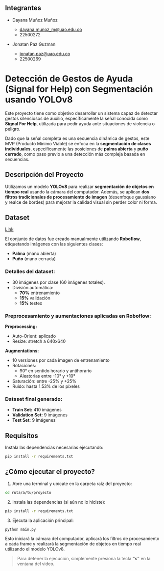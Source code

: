 ## Integrantes

- Dayana Muñoz Muñoz 
  - dayana.munoz_m@uao.edu.co 
  - 22500272

- Jonatan Paz Guzman 
  - jonatan.paz@uao.edu.co 
  - 22500269


# Detección de Gestos de Ayuda (Signal for Help) con Segmentación usando YOLOv8

Este proyecto tiene como objetivo desarrollar un sistema capaz de detectar gestos silenciosos de auxilio, específicamente la señal conocida como **Signal For Help**, utilizada para pedir ayuda ante situaciones de violencia o peligro.

Dado que la señal completa es una secuencia dinámica de gestos, este MVP (Producto Mínimo Viable) se enfoca en la **segmentación de clases individuales**, específicamente las posiciones de **palma abierta** y **puño cerrado**, como paso previo a una detección más compleja basada en secuencias.

## Descripción del Proyecto

Utilizamos un modelo **YOLOv8** para realizar **segmentación de objetos en tiempo real** usando la cámara del computador. Además, se aplican **dos filtros tradicionales de procesamiento de imagen** (desenfoque gaussiano y realce de bordes) para mejorar la calidad visual sin perder color ni forma.

## Dataset
[Link](https://drive.google.com/drive/folders/1qsxRhJxr5ayyyQ3ZqAJ-D38_9cDhfbBB?usp=sharing)

El conjunto de datos fue creado manualmente utilizando **Roboflow**, etiquetando imágenes con las siguientes clases:

- **Palma** (mano abierta)
- **Puño** (mano cerrada)

### Detalles del dataset:

- 30 imágenes por clase (60 imágenes totales).
- División automática:
  - **70%** entrenamiento
  - **15%** validación
  - **15%** testeo

### Preprocesamiento y aumentaciones aplicadas en Roboflow:

**Preprocessing:**
- Auto-Orient: aplicado
- Resize: stretch a 640x640

**Augmentations:**
- 10 versiones por cada imagen de entrenamiento
- Rotaciones:
  - 90° en sentido horario y antihorario
  - Aleatorias entre -10° y +10°
- Saturación: entre -25% y +25%
- Ruido: hasta 1.53% de los píxeles

### Dataset final generado:
- **Train Set:** 410 imágenes  
- **Validation Set:** 9 imágenes  
- **Test Set:** 9 imágenes  


## Requisitos

Instala las dependencias necesarias ejecutando:

```bash
pip install -r requirements.txt
```

## ¿Cómo ejecutar el proyecto?

1. Abre una terminal y ubícate en la carpeta raíz del proyecto:

```bash
cd ruta/a/tu/proyecto
```

2. Instala las dependencias (si aún no lo hiciste):

```bash
pip install -r requirements.txt
```

3. Ejecuta la aplicación principal:

```bash
python main.py
```

Esto iniciará la cámara del computador, aplicará los filtros de procesamiento a cada frame y realizará la segmentación de objetos en tiempo real utilizando el modelo YOLOv8.

> Para detener la ejecución, simplemente presiona la tecla **"s"** en la ventana del video.